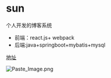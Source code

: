 # sun

个人开发的博客系统  
  + 前端：react.js+ webpack
  + 后端:java+springboot+mybatis+mysql

[地址](http://www.helloxyy.top:7001)


![Paste_Image.png](http://upload-images.jianshu.io/upload_images/1855493-314a00cb0a2a7735.png?imageMogr2/auto-orient/strip%7CimageView2/2/w/1240)
